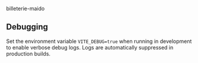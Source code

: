 billeterie-maido

## Debugging

Set the environment variable `VITE_DEBUG=true` when running in development to enable verbose debug logs. Logs are automatically suppressed in production builds.
